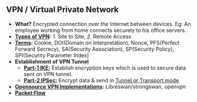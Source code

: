 ## VPN / Virtual Private Network
- **What?** Encrypted connection over the Internet between devices. Eg: An employee working from home connects securely to his office servers.
- **[Types of VPN](Types_of_VPN):**   *1.* Site to Site, *2.* Remote Access
- **[Terms](Terms):** Cookie, DOI(Domain on Interpretation), Nonce, PFS(Perfect Forward Secrecy), SA(Security Association), SP(Security Policy), SPI(Security Parameter Index)
- **Establishment of VPN Tunnel**
  - **[Part-1 IKE:](IKE)** Establish encryption keys which is used to secure data sent on VPN tunnel.
  - **[Part-2 IPSec:](Security/IPSec)** Encrypt data & send in [Tunnel or Transport mode](Security/IPSec/Modes_Tunnel_Transport).
- **[Opensource VPN Implementations](OpenSource_VPN_Implementations):** Libreswan/strongswan, openvpn
- **[Packet Flow](Security/IPSec/Packet_Flow)**
